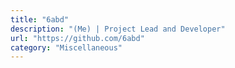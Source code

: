 ```yaml
---
title: "6abd"
description: "(Me) | Project Lead and Developer"
url: "https://github.com/6abd"
category: "Miscellaneous"
---
```


